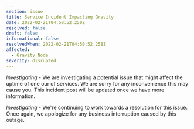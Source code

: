 ```yaml
---
section: issue
title: Service Incident Impacting Gravity
date: 2022-02-21T04:50:52.250Z
resolved: false
draft: false
informational: false
resolvedWhen: 2022-02-21T04:50:52.258Z
affected:
  - Gravity Node
severity: disrupted
---
```

*Investigating* - We are investigating a potential issue that might affect the uptime of one our of services. We are sorry for any inconvenience this may cause you. This incident post will be updated once we have more information.

*Investigating* - We're continuing to work towards a resolution for this issue. Once again, we apologize for any business interruption caused by this outage.